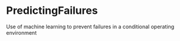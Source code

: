 # PredictingFailures
Use of machine learning to prevent failures in a conditional operating environment
